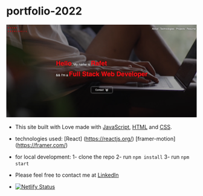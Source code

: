 # portfolio-2022
<img src='public/link-pic.png'>

* This site built with Love made with [JavaScript](https://developer.mozilla.org/en-US/docs/Web/JavaScript), [HTML](https://developer.mozilla.org/en-US/docs/Web/HTML) and [CSS](https://developer.mozilla.org/en-US/docs/Web/CSS).

* technologies used:
[React] (https://reactjs.org/)
[framer-motion] (https://framer.com/)

* for local development:
1- clone the repo
2- run `npm install`
3- run `npm start`

* Please feel free to contact me at [LinkedIn](https://www.linkedin.com/in/rafet-abdalgalil-46606a1a1/)

* [![Netlify Status](https://api.netlify.com/api/v1/badges/4be8247e-4637-4db7-acc4-4e7c9a9aaa06/deploy-status)](https://app.netlify.com/sites/rafet-abdalgalil-portfolio/deploys)
